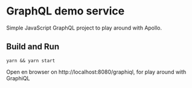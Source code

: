# GraphQL demo service

Simple JavaScript GraphQL project to play around with Apollo.

## Build and Run
```
yarn && yarn start
```
Open en browser on http://localhost:8080/graphiql, for play around with GraphiQL
